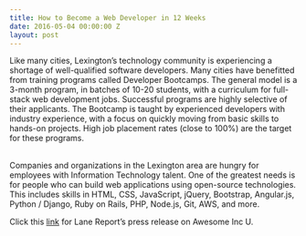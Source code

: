 ```yaml
---
title: How to Become a Web Developer in 12 Weeks
date: 2016-05-04 00:00:00 Z
layout: post
---
```

 
<p>Like many cities, Lexington’s technology community is experiencing a shortage of well-qualified software developers. Many cities have benefitted from training programs called Developer Bootcamps. The general model is a 3-month program, in batches of 10-20 students, with a curriculum for full-stack web development jobs. Successful programs are highly selective of their applicants. The Bootcamp is taught by experienced developers with industry experience, with a focus on quickly moving from basic skills to hands-on projects. High job placement rates (close to 100%) are the target for these programs.</p><p><br/>Companies and organizations in the Lexington area are hungry for employees with Information Technology talent. One of the greatest needs is for people who can build web applications using open-source technologies. This includes skills in HTML, CSS, JavaScript, jQuery, Bootstrap, Angular.js, Python / Django, Ruby on Rails, PHP, Node.js, Git, AWS, and more. <br/></p><p>Click this <a href="http://www.lanereport.com/63017/2016/04/awesome-inc-to-launch-web-developer-program-in-lexington/" target="_blank">link</a> for Lane Report’s press release on Awesome Inc U.</p>
